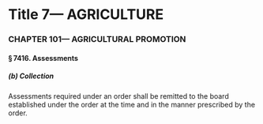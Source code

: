 
# Title 7— AGRICULTURE
### CHAPTER 101— AGRICULTURAL PROMOTION
#### § 7416. Assessments
##### (b) Collection

Assessments required under an order shall be remitted to the board established under the order at the time and in the manner prescribed by the order.
